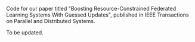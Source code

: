 Code for our paper titled "Boosting Resource-Constrained Federated Learning Systems With Guessed Updates", published in IEEE Transactions on Parallel and Distributed Systems.

To be updated.
